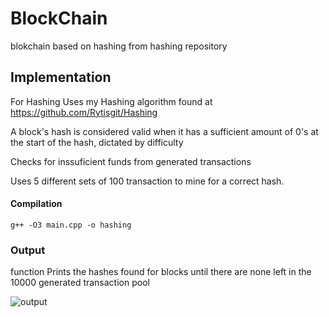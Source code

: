 # BlockChain
blokchain based on hashing from hashing repository

## Implementation

For Hashing Uses my Hashing algorithm found at https://github.com/Rytisgit/Hashing

A block's hash is considered valid when it has a sufficient amount of 0's at the start of the hash, dictated by difficulty

Checks for inssuficient funds from generated transactions

Uses 5 different sets of 100 transaction to mine for a correct hash.

#### Compilation

`g++ -O3 main.cpp -o hashing`

### Output

function Prints the hashes found for blocks until there are none left in the 10000 generated transaction pool

![output](https://i.imgur.com/wTe1mbk.png "output")

